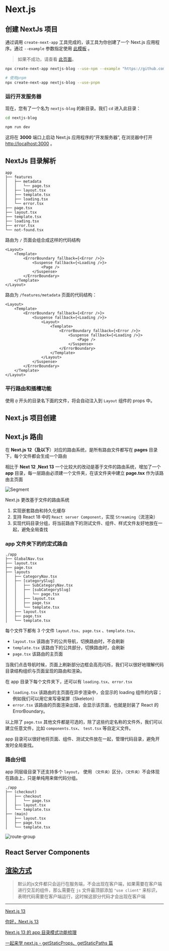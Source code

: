 # Next.js

## 创建 NextJs 项目

通过调用 `create-next-app` 工具完成的，该工具为你创建了一个 Next.js 应用程序。通过 `--example` 参数指定使用 [此模板](https://github.com/vercel/next-learn-starter/tree/master/learn-starter) 。

> 如果不成功，请查看 [此页面](https://github.com/vercel/next-learn-starter/blob/master/errors/install.md)。

```bash
npx create-next-app nextjs-blog --use-npm --example "https://github.com/vercel/next-learn-starter/tree/master/learn-starter"
```

```bash
# 使用pnpm
npx create-next-app nextjs-blog --use-pnpm
```

### 运行开发服务器

现在，您有了一个名为 `nextjs-blog` 的新目录。我们 `cd` 进入此目录：

```bash
cd nextjs-blog
```

```bash
npm run dev
```

这将在 **3000** 端口上启动 Next.js 应用程序的“开发服务器”, 在浏览器中打开 [http://localhost:3000](http://localhost:3000/) 。

## NextJs 目录解析

```tree
app
├── features
│   ├── metadata
│   │   └── page.tsx
│   ├── layout.tsx
│   ├── template.tsx
│   ├── loading.tsx
│   └── error.tsx
├── page.tsx
├── layout.tsx
├── template.tsx
├── loading.tsx
├── error.tsx
└── not-found.tsx
```

路由为 `/` 页面会组合成这样的代码结构

```tsx
<Layout>
    <Template>
        <ErrorBoundary fallback={<Error />}>
            <Suspense fallback={<Loading />}>
                <Page />
            </Suspense>
        </ErrorBoundary>
    </Template>
</Layout>

```

路由为 `/features/metadata` 页面的代码结构：

```tsx
<Layout>
    <Template>
        <ErrorBoundary fallback={<Error />}>
            <Suspense fallback={<Loading />}>
                <Layout>
                    <Template>
                        <ErrorBoundary fallback={<Error />}>
                            <Suspense fallback={<Loading />}>
                                <Page />
                            </Suspense>
                        </ErrorBoundary>
                    </Template>
                </Layout>
            </Suspense>
        </ErrorBoundary>
    </Template>
</Layout>
```

### 平行路由和插槽功能

使用 `@` 开头的目录名下面的文件，将会自动注入到 `Layout` 组件的 props 中。

## Next.js 项目创建

## Next.js 路由

在 **Next.js 12（及以下**）对应的路由系统，是所有路由文件都写在 **pages** 目录下，每个文件都会生成一个路由

相比于 **Next 12** ,**Next 13** 一个比较大的改动是基于文件的路由系统，增加了一个 **app** 目录，每一层路由必须建一个文件夹，在该文件夹中建立 **page.tsx** 作为该路由主页面

![Segment](https://p3-juejin.byteimg.com/tos-cn-i-k3u1fbpfcp/9741de1ba84b4b478863c0a8155cc6a6~tplv-k3u1fbpfcp-zoom-in-crop-mark:4536:0:0:0.awebp)

Next.js 更改基于文件的路由系统

1. 实现嵌套路由和持久化缓存
2. 支持 React 18 中的 `React server Component`，实现 `Streaming`（流渲染）
3. 实现代码目录分组，将当前路由下的测试文件、组件、样式文件友好地放在一起，避免全局查找

### app 文件夹下的约定式路由

```tree
./app
├── GlobalNav.tsx
├── layout.tsx
├── page.tsx
├── layouts
│   ├── CategoryNav.tsx
│   ├── [categorySlug]
│   │   ├── SubCategoryNav.tsx
│   │   ├── [subCategorySlug]
│   │   │   └── page.tsx
│   │   ├── layout.tsx
│   │   ├── page.tsx
│   │   └── template.tsx
│   ├── layout.tsx
│   ├── page.tsx
│   └── template.tsx
```

每个文件下都有 3 个文件 `layout.tsx`、`page.tsx` 、`template.tsx`、

- `layout.tsx` 该路由下的公共导航，切换路由时，不会刷新
- `template.tsx` 该路由下的公共部分，切换路由时，会刷新
- `page.tsx` 该路由的主页面

当我们点击导航时候，页面上刷新部分边框会高亮闪烁，我们可以很好地理解代码目录结构组织与页面呈现的路由和渲染。

在 app 目录下每个文件夹下，还可以有 `loading.tsx`、`error.tsx`

- `loading.tsx` 该路由的主页面在异步渲染中，会显示的 loading 组件的内容；例如我们可以用它来写骨架屏（Skeleton）
- `error.tsx` 该路由的页面渲染出错，会显示该页面，也就是封装了 React 的 ErrorBoundary。

以上除了 `page.tsx` 其他文件都是可选的，除了这些约定名称的文件外，我们可以建立任意文件，比如 `components.tsx`、 `test.tsx` 等自定义文件。

app 目录可以很好地将页面、组件、测试文件放在一起，管理代码目录，避免开发时全局查找。

### 路由分组

app 同层级目录下还支持多个 `layout`， 使用 `（文件夹）`区分，`（文件夹）`不会体现在路由上，只是单纯用来做代码分组。

```tree
./app
├── (checkout)
│   ├── checkout
│   │   └── page.tsx
│   ├── layout.tsx
│   └── template.tsx
├── (main)
│   ├── layout.tsx
│   ├── page.tsx
│   └── template.tsx
```

![route-group](https://nextjs.org/_next/image?url=%2Fdocs%2Flight%2Froute-group-organisation.png&w=1920&q=75&dpl=dpl_FpaZTH2NWJVagicr5Ufftx42ZVuQ)

## React Server Components

## [渲染方式](..\..\wrong\基础渲染模式.md)

> 默认的js文件都只会运行在服务端，不会出现在客户端，如果需要在客户端进行交互的组件，那么需要在 `js` 文件最顶部添加 `"use client"` 来标识，表明代码需要在客户端运行，这时候这部分代码才会出现在客户端

---
[Next.js 13](https://nextjs.org/blog/next-13)

[你好，Next.js 13](https://juejin.cn/post/7160084572942630926)

[Next.js 13 的 app 目录模式功能梳理](https://juejin.cn/post/7221162775074734135)

[一起来学 next.js - getStaticProps、getStaticPaths 篇](https://juejin.cn/post/7177288314163036217)
